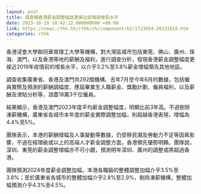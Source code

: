 ```yaml
---
layout: post
title: 調查稱香港薪金調整幅度更接近疫情前增長水平
date: 2023-10-18 10:42:22.000000000 +08:00
link: https://news.rthk.hk/rthk/ch/component/k2/1723654-20231018.htm
categories: rthk
---
```


香港浸會大學聯同華南理工大學等機構，對大灣區城市包括東莞、佛山、廣州、珠海、澳門，以及香港等地的薪酬及福利，進行調查分析，發現香港薪金調整幅度更接近2019年疫情前的增長水平，以介乎3.2%至3.8%薪金增幅領先其他地區。

調查收集廣東省、香港及澳門共292間機構、去年7月至今年6月的數據，包括僱員實際及預測的薪酬調幅度、應屆畢業生入職薪金、獎勵計劃、僱員福利，以及薪酬及津貼分析等，涵蓋18萬3千位僱員。

結果顯示，香港及澳門2023年度平均薪金調整幅度，明顯比前3年高。不過剔除凍薪機構，廣東省各城市本年度的薪金實際調整加幅，則超越香港表現，增幅為4.4%至5%。

團隊表示，本港的薪酬增幅及人事變動等數據，仍受移民潮及勞動力不足等因素影響，不過在經理級或以上的高端人才薪金調整方面，香港領先優勢明顯。團隊說，深圳、東莞的薪金調整增幅亦不可小覷，預測明年深圳、廣州的調整或將超過香港。

團隊預測2024年度薪金調整加幅，本港各職級的整體調整加幅介乎3.5%至3.8%；至於廣東省各城市的整體加幅介乎2.8%至2.9%，剔除凍薪機構，整體加幅預測介乎4.3%至4.5%。
